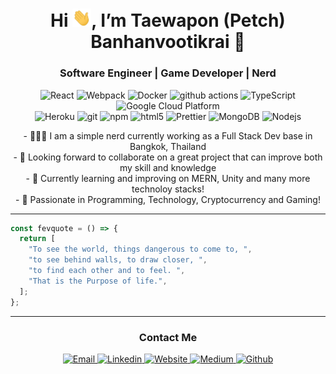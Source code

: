 
<h1 align="center">Hi <img src="https://raw.githubusercontent.com/ABSphreak/ABSphreak/master/gifs/Hi.gif" width="30px">,  I’m Taewapon (Petch) Banhanvootikrai 💎 </h1>
<h3 align="center">Software Engineer | Game Developer | Nerd</h3>

<p align="center"> 
  <img alt="React" src="https://img.shields.io/badge/-React-45b8d8?style=flat-square&logo=react&logoColor=white" />
  <img alt="Webpack" src="https://img.shields.io/badge/-Webpack-8DD6F9?style=flat-square&logo=webpack&logoColor=white" /> 
  <img alt="Docker" src="https://img.shields.io/badge/-Docker-46a2f1?style=flat-square&logo=docker&logoColor=white" />
  <img alt="github actions" src="https://img.shields.io/badge/-Github_Actions-2088FF?style=flat-square&logo=github-actions&logoColor=white" />
  <img alt="TypeScript" src="https://img.shields.io/badge/-TypeScript-007ACC?style=flat-square&logo=typescript&logoColor=white" />
  <img alt="Google Cloud Platform" src="https://img.shields.io/badge/-CSS-1572B6?style=flat-square&logo=css3&logoColor=white" />
  <br/>
  <img alt="Heroku" src="https://img.shields.io/badge/-Heroku-430098?style=flat-square&logo=heroku&logoColor=white" />
  <img alt="git" src="https://img.shields.io/badge/-Git-F05032?style=flat-square&logo=git&logoColor=white" />
  <img alt="npm" src="https://img.shields.io/badge/-NPM-CB3837?style=flat-square&logo=npm&logoColor=white" />
  <img alt="html5" src="https://img.shields.io/badge/-HTML5-E34F26?style=flat-square&logo=html5&logoColor=white" />
  <img alt="Prettier" src="https://img.shields.io/badge/-Prettier-F7B93E?style=flat-square&logo=prettier&logoColor=white" />
  <img alt="MongoDB" src="https://img.shields.io/badge/-MongoDB-13aa52?style=flat-square&logo=mongodb&logoColor=white" />
  <img alt="Nodejs" src="https://img.shields.io/badge/-Nodejs-43853d?style=flat-square&logo=Node.js&logoColor=white" />
</p>

<p align="center">
- 🙋🏻‍♂️ I am a simple nerd currently working as a Full Stack Dev base in Bangkok, Thailand <br/>
- 💞️ Looking forward to collaborate on a great project that can improve both my skill and knowledge <br/>
- 🌱 Currently learning and improving on MERN, Unity and many more technoloy stacks! <br/>
- 👀 Passionate in Programming, Technology, Cryptocurrency and Gaming! <br/>
</p>

---

```javascript
const fevquote = () => {
  return [
    "To see the world, things dangerous to come to, ",
    "to see behind walls, to draw closer, ",
    "to find each other and to feel. ",
    "That is the Purpose of life.",
  ];
};
```

---

<h3 align="center">Contact Me</h3>

<p align="center">
  <a href="mailto:taewapon.b@gmail.com">
    <img alt="Email" src="https://img.shields.io/badge/-EMAIL-EA4335?style=for-the-badge&logo=mail.ru&logoColor=white" />
  </a>
  <a href="https://www.linkedin.com/in/taewaponb">
    <img alt="Linkedin" src="https://img.shields.io/badge/-LINKEDIN-0A66C2?style=for-the-badge&logo=Linkedin&logoColor=white" />
  </a>
  <a href="https://taewapon.site">
    <img alt="Website" src="https://img.shields.io/badge/-WEBSITE-4158d0?style=for-the-badge&logo=World&logoColor=white" />
  </a>
  <a href="https://taewaponb.medium.com/">
    <img alt="Medium" src="https://img.shields.io/badge/-MEDIUM-000000?style=for-the-badge&logo=Medium&logoColor=white" />
  </a>
  <a href="https://github.com/taewaponb">
   <img alt="Github" src="https://img.shields.io/badge/-GITHUB-181717?style=for-the-badge&logo=Github&logoColor=white" />
  </a>
</p>

<!-- <img src ="https://upload.wikimedia.org/wikipedia/commons/d/d5/Contacts_%28iOS%29.png" align = "left" width = 40%>
<div>
<h2 align="center"> Connect with me</h2>
  
[<img alt="Email" src="https://img.shields.io/badge/-EMAIL-EA4335?style=for-the-badge&logo=mail.ru&logoColor=white" />](mailto:taewapon.b@gmail.com)
<br>  
[<img alt="Linkedin" src="https://img.shields.io/badge/-LINKEDIN-0A66C2?style=for-the-badge&logo=Linkedin&logoColor=white" />](https://www.linkedin.com/in/taewaponb)
<br>  
[<img alt="Medium" src="https://img.shields.io/badge/-MEDIUM-000000?style=for-the-badge&logo=Medium&logoColor=white" />](https://taewaponb.medium.com)
<br>  
[<img alt="Github" src="https://img.shields.io/badge/-GITHUB-181717?style=for-the-badge&logo=Github&logoColor=white" />](https://github.com/taewaponb)
<br>  
[<img alt="Website" src="https://img.shields.io/badge/-WEBSITE-ffffff?style=for-the-badge&logo=World&logoColor=white" />](https://taewapon.site)
<br>  
</div> -->
